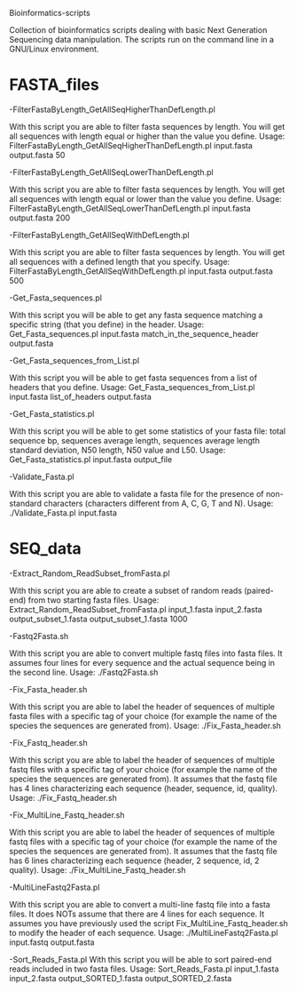 Bioinformatics-scripts

Collection of bioinformatics scripts dealing with basic Next Generation Sequencing data manipulation.
The scripts run on the command line in a GNU/Linux environment.

# FASTA_files

-FilterFastaByLength_GetAllSeqHigherThanDefLength.pl

With this script you are able to filter fasta sequences by length. You will get all sequences with length equal or higher than the value you define.
Usage: FilterFastaByLength_GetAllSeqHigherThanDefLength.pl input.fasta output.fasta 50

-FilterFastaByLength_GetAllSeqLowerThanDefLength.pl

With this script you are able to filter fasta sequences by length. You will get all sequences with length equal or lower than the value you define.
Usage: FilterFastaByLength_GetAllSeqLowerThanDefLength.pl input.fasta output.fasta 200

-FilterFastaByLength_GetAllSeqWithDefLength.pl

With this script you are able to filter fasta sequences by length. You will get all sequences with a defined length that you specify.
Usage: FilterFastaByLength_GetAllSeqWithDefLength.pl input.fasta output.fasta 500

-Get_Fasta_sequences.pl

With this script you will be able to get any fasta sequence matching a specific string (that you define) in the header.
Usage: Get_Fasta_sequences.pl   input.fasta     match_in_the_sequence_header    output.fasta

-Get_Fasta_sequences_from_List.pl

With this script you will be able to get fasta sequences from a list of headers that you define.
Usage: Get_Fasta_sequences_from_List.pl   input.fasta   list_of_headers   output.fasta

-Get_Fasta_statistics.pl

With this script you will be able to get some statistics of your fasta file: total sequence bp, sequences average length, sequences average length standard deviation, N50 length, N50 value and L50.
Usage: Get_Fasta_statistics.pl input.fasta output_file

-Validate_Fasta.pl

With this script you are able to validate a fasta file for the presence of non-standard characters (characters different from A, C, G, T and N).
Usage: ./Validate_Fasta.pl input.fasta


# SEQ_data

-Extract_Random_ReadSubset_fromFasta.pl

With this script you are able to create a subset of random reads (paired-end) from two starting fasta files.
Usage: Extract_Random_ReadSubset_fromFasta.pl   input_1.fasta   input_2.fasta    output_subset_1.fasta output_subset_1.fasta 1000

-Fastq2Fasta.sh

With this script you are able to convert multiple fastq files into fasta files. It assumes four lines for every sequence and the actual sequence being in the second line.
Usage: ./Fastq2Fasta.sh

-Fix_Fasta_header.sh

With this script you are able to label the header of sequences of multiple fasta files with a specific tag of your choice (for example the name of the species the sequences are generated from).
Usage: ./Fix_Fasta_header.sh

-Fix_Fastq_header.sh

With this script you are able to label the header of sequences of multiple fastq files with a specific tag of your choice (for example the name of the species the sequences are generated from). It assumes that the fastq file has 4 lines characterizing each sequence (header, sequence, id, quality).
Usage: ./Fix_Fastq_header.sh

-Fix_MultiLine_Fastq_header.sh

With this script you are able to label the header of sequences of multiple fastq files with a specific tag of your choice (for example the name of the species the sequences are generated from). It assumes that the fastq file has 6 lines characterizing each sequence (header, 2 sequence, id, 2 quality).
Usage: ./Fix_MultiLine_Fastq_header.sh

-MultiLineFastq2Fasta.pl

With this script you are able to convert a multi-line fastq file into a fasta files. It does NOTs assume that there are 4 lines for each sequence. It assumes you have previously used the script Fix_MultiLine_Fastq_header.sh to modify the header of each sequence.
Usage: ./MultiLineFastq2Fasta.pl input.fastq output.fasta

-Sort_Reads_Fasta.pl
With this script you will be able to sort paired-end reads included in two fasta files.
Usage: Sort_Reads_Fasta.pl   input_1.fasta  input_2.fasta    output_SORTED_1.fasta output_SORTED_2.fasta

